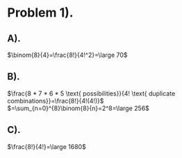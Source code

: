 # Problem 1).

## A\).

$\binom{8}{4}=\frac{8!}{4!^2}=\large 70$

## B\).

$\frac{8 * 7 * 6 * 5 \text{ possibilities}}{4! \text{ duplicate combinations}}=\frac{8!}{4!(4!)}$\
$=\sum_{n=0}^{8}\binom{8}{n}=2^8=\large 256$

## C\).

$\frac{8!}{4!}=\large 1680$